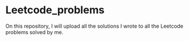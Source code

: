 # Leetcode_problems
On this repository, I will upload all the solutions I wrote to all the Leetcode problems solved by me.
